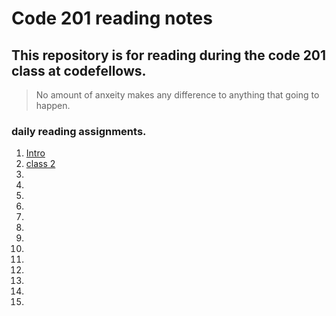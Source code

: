 # Code 201 reading notes
## This repository is for reading during the code 201 class at codefellows.

> No amount of anxeity makes any difference to anything that going to happen.

### daily reading assignments.
1. [Intro](intro.md)
2. [class 2](class-02.md)
3. 
4. 
5. 
6. 
7. 
8. 
9. 
10. 
11. 
12. 
13. 
14. 
15. 

